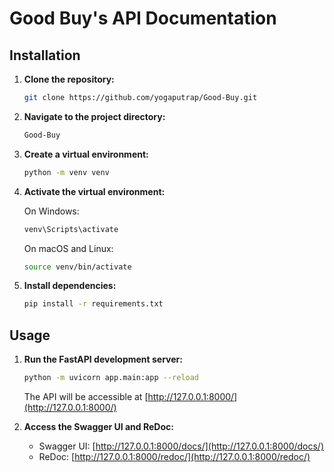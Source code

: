 # Good Buy's API Documentation 

## Installation

1. **Clone the repository:**

   ```bash
   git clone https://github.com/yogaputrap/Good-Buy.git
   ```

2. **Navigate to the project directory:**

   ```bash
   Good-Buy
   ```

3. **Create a virtual environment:**

   ```bash
   python -m venv venv
   ```

4. **Activate the virtual environment:**

   On Windows:

   ```bash
   venv\Scripts\activate
   ```

   On macOS and Linux:

   ```bash
   source venv/bin/activate
   ```

5. **Install dependencies:**

   ```bash
   pip install -r requirements.txt
   ```

## Usage

1. **Run the FastAPI development server:**

   ```bash
   python -m uvicorn app.main:app --reload 
   ```

   The API will be accessible at [http://127.0.0.1:8000/](http://127.0.0.1:8000/)

2. **Access the Swagger UI and ReDoc:**

   - Swagger UI: [http://127.0.0.1:8000/docs/](http://127.0.0.1:8000/docs/)
   - ReDoc: [http://127.0.0.1:8000/redoc/](http://127.0.0.1:8000/redoc/)
